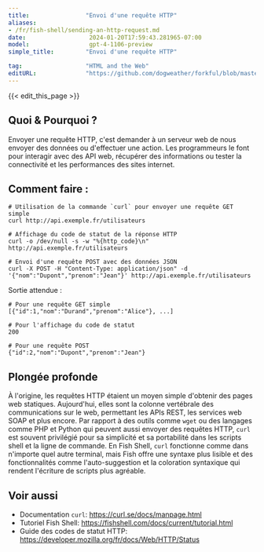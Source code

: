 ```yaml
---
title:                "Envoi d'une requête HTTP"
aliases:
- /fr/fish-shell/sending-an-http-request.md
date:                  2024-01-20T17:59:43.281965-07:00
model:                 gpt-4-1106-preview
simple_title:         "Envoi d'une requête HTTP"

tag:                  "HTML and the Web"
editURL:              "https://github.com/dogweather/forkful/blob/master/content/fr/fish-shell/sending-an-http-request.md"
---
```


{{< edit_this_page >}}

## Quoi & Pourquoi ?
Envoyer une requête HTTP, c'est demander à un serveur web de nous envoyer des données ou d'effectuer une action. Les programmeurs le font pour interagir avec des API web, récupérer des informations ou tester la connectivité et les performances des sites internet.

## Comment faire :
```Fish Shell
# Utilisation de la commande `curl` pour envoyer une requête GET simple
curl http://api.exemple.fr/utilisateurs

# Affichage du code de statut de la réponse HTTP
curl -o /dev/null -s -w "%{http_code}\n" http://api.exemple.fr/utilisateurs

# Envoi d'une requête POST avec des données JSON
curl -X POST -H "Content-Type: application/json" -d '{"nom":"Dupont","prenom":"Jean"}' http://api.exemple.fr/utilisateurs
```

Sortie attendue :
```
# Pour une requête GET simple
[{"id":1,"nom":"Durand","prenom":"Alice"}, ...]

# Pour l'affichage du code de statut
200

# Pour une requête POST
{"id":2,"nom":"Dupont","prenom":"Jean"}
```

## Plongée profonde
À l'origine, les requêtes HTTP étaient un moyen simple d'obtenir des pages web statiques. Aujourd'hui, elles sont la colonne vertébrale des communications sur le web, permettant les APIs REST, les services web SOAP et plus encore. Par rapport à des outils comme `wget` ou des langages comme PHP et Python qui peuvent aussi envoyer des requêtes HTTP, `curl` est souvent privilégié pour sa simplicité et sa portabilité dans les scripts shell et la ligne de commande. En Fish Shell, `curl` fonctionne comme dans n'importe quel autre terminal, mais Fish offre une syntaxe plus lisible et des fonctionnalités comme l'auto-suggestion et la coloration syntaxique qui rendent l'écriture de scripts plus agréable.

## Voir aussi
- Documentation `curl`: https://curl.se/docs/manpage.html
- Tutoriel Fish Shell: https://fishshell.com/docs/current/tutorial.html
- Guide des codes de statut HTTP: https://developer.mozilla.org/fr/docs/Web/HTTP/Status
